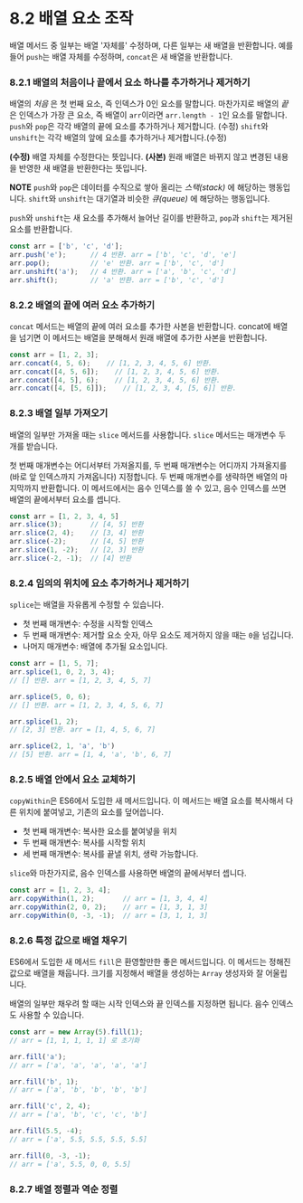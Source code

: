 # 8.2 배열 요소 조작
배열 메서드 중 일부는 배열 '자체를' 수정하며, 다른 일부는 새 배열을 반환합니다. 예를 들어 `push`는 배열 자체를 수정하며, `concat`은 새 배열을 반환합니다.

### 8.2.1 배열의 처음이나 끝에서 요소 하나를 추가하거나 제거하기
배열의 _처음_ 은 첫 번째 요소, 즉 인덱스가 0인 요소를 말합니다. 마찬가지로 배열의 _끝_ 은 인덱스가 가장 큰 요소, 즉 배열이 `arr`이라면 `arr.length - 1`인 요소를 말합니다. `push`와 `pop`은 각각 배열의 끝에 요소를 추가하거나 제거합니다. (수정) `shift`와 `unshift`는 각각 배열의 앞에 요소를 추가하거나 제거합니다.(수정)

__(수정)__ 배열 자체를 수정한다는 뜻입니다. 
__(사본)__ 원래 배열은 바뀌지 않고 변경된 내용을 반영한 새 배열을 반환한다는 뜻입니다.

__NOTE__ `push`와 `pop`은 데이터를 수직으로 쌓아 올리는 _스택(stack)_ 에 해당하는 행동입니다. `shift`와 `unshift`는 대기열과 비슷한 _큐(queue)_ 에 해당하는 행동입니다.

`push`와 `unshift`는 새 요소를 추가해서 늘어난 길이를 반환하고, `pop`과 `shift`는 제거된 요소를 반환합니다.

```javascript
const arr = ['b', 'c', 'd'];
arr.push('e');      // 4 반환. arr = ['b', 'c', 'd', 'e']
arr.pop();          // 'e' 반환. arr = ['b', 'c', 'd']
arr.unshift('a');   // 4 반환. arr = ['a', 'b', 'c', 'd']
arr.shift();        // 'a' 반환. arr = ['b', 'c', 'd']
```

### 8.2.2 배열의 끝에 여러 요소 추가하기
`concat` 메서드는 배열의 끝에 여러 요소를 추가한 사본을 반환합니다. concat에 배열을 넘기면 이 메서드는 배열을 분해해서 원래 배열에 추가한 사본을 반환합니다.

```javascript
const arr = [1, 2, 3];
arr.concat(4, 5, 6);    // [1, 2, 3, 4, 5, 6] 반환.
arr.concat([4, 5, 6]);    // [1, 2, 3, 4, 5, 6] 반환.
arr.concat([4, 5], 6);    // [1, 2, 3, 4, 5, 6] 반환.
arr.concat([4, [5, 6]]);    // [1, 2, 3, 4, [5, 6]] 반환.
```

### 8.2.3 배열 일부 가져오기
배열의 일부만 가져올 때는 `slice` 메서드를 사용합니다. `slice` 메서드는 매개변수 두 개를 받습니다. 

첫 번째 매개변수는 어디서부터 가져올지를, 두 번째 매개변수는 어디까지 가져올지를 (바로 앞 인덱스까지 가져옵니다) 지정합니다. 두 번째 매개변수를 생략하면 배열의 마지막까지 반환합니다. 이 메서드에서는 음수 인덱스를 쓸 수 있고, 음수 인덱스를 쓰면 배열의 끝에서부터 요소를 셉니다.

```javascript
const arr = [1, 2, 3, 4, 5]
arr.slice(3);       // [4, 5] 반환
arr.slice(2, 4);    // [3, 4] 반환
arr.slice(-2);      // [4, 5] 반환
arr.slice(1, -2);   // [2, 3] 반환
arr.slice(-2, -1);  // [4] 반환
```

### 8.2.4 임의의 위치에 요소 추가하거나 제거하기
`splice`는 배열을 자유롭게 수정할 수 있습니다. 

- 첫 번째 매개변수: 수정을 시작할 인덱스
- 두 번째 매개변수: 제거할 요소 숫자, 아무 요소도 제거하지 않을 때는 `0`을 넘깁니다.
- 나머지 매개변수: 배열에 추가될 요소입니다.

```javascript
const arr = [1, 5, 7];
arr.splice(1, 0, 2, 3, 4);
// [] 반환. arr = [1, 2, 3, 4, 5, 7]

arr.splice(5, 0, 6);
// [] 반환. arr = [1, 2, 3, 4, 5, 6, 7]

arr.splice(1, 2);
// [2, 3] 반환. arr = [1, 4, 5, 6, 7]

arr.splice(2, 1, 'a', 'b')
// [5] 반환. arr = [1, 4, 'a', 'b', 6, 7]
```

### 8.2.5 배열 안에서 요소 교체하기
`copyWithin`은 ES6에서 도입한 새 메서드입니다. 이 메서드는 배열 요소를 복사해서 다른 위치에 붙여넣고, 기존의 요소를 덮어씁니다. 

- 첫 번째 매개변수: 복사한 요소를 붙여넣을 위치
- 두 번째 매개변수: 복사를 시작할 위치
- 세 번째 매개변수: 복사를 끝낼 위치, 생략 가능합니다.

`slice`와 마찬가지로, 음수 인덱스를 사용하면 배열의 끝에서부터 셉니다.

```javascript
const arr = [1, 2, 3, 4];
arr.copyWithin(1, 2);       // arr = [1, 3, 4, 4]
arr.copyWithin(2, 0, 2);    // arr = [1, 3, 1, 3]
arr.copyWithin(0, -3, -1);  // arr = [3, 1, 1, 3]
```

### 8.2.6 특정 값으로 배열 채우기
ES6에서 도입한 새 메서드 `fill`은 환영할만한 좋은 메서드입니다. 이 메서드는 정해진 값으로 배열을 채웁니다. 크기를 지정해서 배열을 생성하는 `Array` 생성자와 잘 어울립니다.

배열의 일부만 채우려 할 때는 시작 인덱스와 끝 인덱스를 지정하면 됩니다. 음수 인덱스도 사용할 수 있습니다.

```javascript
const arr = new Array(5).fill(1);
// arr = [1, 1, 1, 1, 1] 로 초기화

arr.fill('a');
// arr = ['a', 'a', 'a', 'a', 'a']

arr.fill('b', 1);
// arr = ['a', 'b', 'b', 'b', 'b']

arr.fill('c', 2, 4);
// arr = ['a', 'b', 'c', 'c', 'b']

arr.fill(5.5, -4);
// arr = ['a', 5.5, 5.5, 5.5, 5.5]

arr.fill(0, -3, -1);
// arr = ['a', 5.5, 0, 0, 5.5]
```

### 8.2.7 배열 정렬과 역순 정렬
